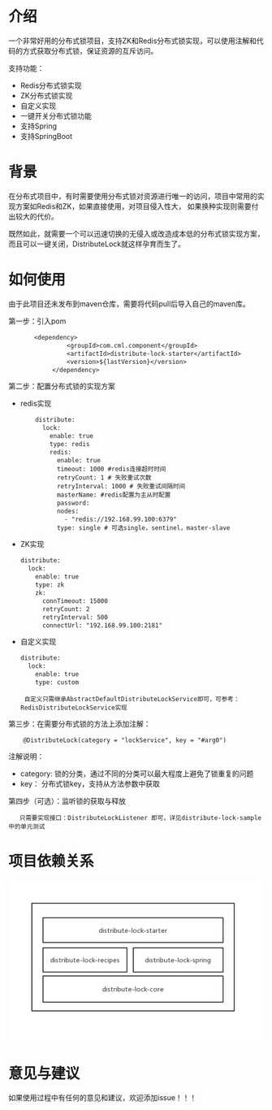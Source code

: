 # 介绍

一个非常好用的分布式锁项目，支持ZK和Redis分布式锁实现，可以使用注解和代码的方式获取分布式锁，保证资源的互斥访问。

支持功能：
- Redis分布式锁实现
- ZK分布式锁实现
- 自定义实现
- 一键开关分布式锁功能
- 支持Spring
- 支持SpringBoot

# 背景

在分布式项目中，有时需要使用分布式锁对资源进行唯一的访问，项目中常用的实现方案如Redis和ZK，如果直接使用，对项目侵入性大，
如果换种实现则需要付出较大的代价。

既然如此，就需要一个可以迅速切换的无侵入或改造成本低的分布式锁实现方案，而且可以一键关闭，DistributeLock就这样孕育而生了。

# 如何使用

由于此项目还未发布到maven仓库，需要将代码pull后导入自己的maven库。

第一步：引入pom

~~~
       <dependency>
                <groupId>com.cml.component</groupId>
                <artifactId>distribute-lock-starter</artifactId>
                <version>${lastVersion}</version>
            </dependency>
~~~

第二步：配置分布式锁的实现方案

- redis实现
    ~~~
        distribute:
          lock:
            enable: true
            type: redis
            redis:
              enable: true
              timeout: 1000 #redis连接超时时间
              retryCount: 1 # 失败重试次数
              retryInterval: 1000 # 失败重试间隔时间
              masterName: #redis配置为主从时配置
              password:
              nodes:
                - "redis://192.168.99.100:6379" 
              type: single # 可选single，sentinel，master-slave
    ~~~
    
- ZK实现
    ~~~
    distribute:
      lock:
        enable: true
        type: zk
        zk:
          connTimeout: 15000
          retryCount: 2
          retryInterval: 500
          connectUrl: "192.168.99.100:2181"
    ~~~
- 自定义实现
    ~~~
    distribute:
      lock:
        enable: true
        type: custom
        
     自定义只需继承AbstractDefaultDistributeLockService即可，可参考：RedisDistributeLockService实现
    ~~~

第三步：在需要分布式锁的方法上添加注解：
~~~
    @DistributeLock(category = "lockService", key = "#arg0")
~~~
注解说明：

- category: 锁的分类，通过不同的分类可以最大程度上避免了锁重复的问题
- key： 分布式锁key，支持从方法参数中获取
 
 第四步（可选）：监听锁的获取与释放
 ~~~
    只需要实现接口：DistributeLockListener 即可，详见distribute-lock-sample中的单元测试
 ~~~
 
 # 项目依赖关系
 
 ![avatar](wiki/struct.png)
 
 # 意见与建议
 
 如果使用过程中有任何的意见和建议，欢迎添加issue！！！